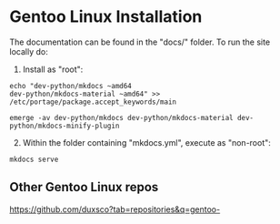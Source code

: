 # Gentoo Linux Installation

The documentation can be found in the "docs/" folder. To run the site locally do:

1. Install as "root":

```shell
echo "dev-python/mkdocs ~amd64
dev-python/mkdocs-material ~amd64" >> /etc/portage/package.accept_keywords/main

emerge -av dev-python/mkdocs dev-python/mkdocs-material dev-python/mkdocs-minify-plugin
```

2. Within the folder containing "mkdocs.yml", execute as "non-root":

```shell
mkdocs serve
```

## Other Gentoo Linux repos

https://github.com/duxsco?tab=repositories&q=gentoo-
